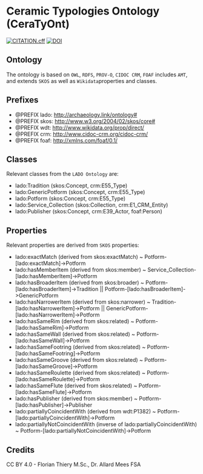 # Ceramic Typologies Ontology (CeraTyOnt)

[![CITATION.cff](https://github.com/RGZM/ceramictypologies-lod/actions/workflows/cffvalidator.yml/badge.svg)](https://github.com/RGZM/ceramictypologies-lod/actions/workflows/cffvalidator.yml) [![DOI](https://zenodo.org/badge/DOI/10.5281/zenodo.5767082.svg)](https://doi.org/10.5281/zenodo.5767082)

## Ontology

The ontology is based on `OWL`, `RDFS`, `PROV-O`, `CIDOC CRM`, `FOAF` includes `AMT`, and extends `SKOS` as well as `Wikidata`properties and classes.

## Prefixes

-   @PREFIX lado: <http://archaeology.link/ontology#>
-   @PREFIX skos: <http://www.w3.org/2004/02/skos/core#>
-   @PREFIX wdt: <http://www.wikidata.org/prop/direct/>
-   @PREFIX crm: <http://www.cidoc-crm.org/cidoc-crm/>
-   @PREFIX foaf: <http://xmlns.com/foaf/0.1/>

## Classes

Relevant classes from the `LADO Ontology` are:

-   lado:Tradition (skos:Concept, crm:E55_Type)
-   lado:GenericPotform (skos:Concept, crm:E55_Type)
-   lado:Potform (skos:Concept, crm:E55_Type)
-   lado:Service_Collection (skos:Collection, crm:E1_CRM_Entity)
-   lado:Publisher (skos:Concept, crm:E39_Actor, foaf:Person)

## Properties

Relevant properties are derived from `SKOS` properties:

-   lado:exactMatch (derived from skos:exactMatch) ~ Potform-\[lado:exactMatch]->Potform
-   lado:hasMemberItem (derived from skos:member) ~ Service_Collection-\[lado:hasMemberItem]->Potform
-   lado:hasBroaderItem (derived from skos:broader) ~ Potform-\[lado:hasBroaderItem]->Tradition ||  Potform-\[lado:hasBroaderItem]->GenericPotform
-   lado:hasNarrowerItem (derived from skos:narrower) ~ Tradition-\[lado:hasNarrowerItem]->Potform ||  GenericPotform-\[lado:hasNarrowerItem]->Potform
-   lado:hasSameRim (derived from skos:related) ~ Potform-\[lado:hasSameRim]->Potform
-   lado:hasSameWall (derived from skos:related) ~ Potform-\[lado:hasSameWall]->Potform
-   lado:hasSameFootring (derived from skos:related) ~ Potform-\[lado:hasSameFootring]->Potform
-   lado:hasSameGroove (derived from skos:related) ~ Potform-\[lado:hasSameGroove]->Potform
-   lado:hasSameRoulette (derived from skos:related) ~ Potform-\[lado:hasSameRoulette]->Potform
-   lado:hasSameFlute (derived from skos:related) ~ Potform-\[lado:hasSameFlute]->Potform
-   lado:hasPublisher (derived from skos:member) ~ Potform-\[lado:hasPublisher]->Publisher
-   lado:partiallyCoincidentWith (derived from wdt:P1382) ~ Potform-\[lado:partiallyCoincidentWith]->Potform
-   lado:partiallyNotCoincidentWith (inverse of lado:partiallyCoincidentWith) ~ Potform-\[lado:partiallyNotCoincidentWith]->Potform

## Credits

CC BY 4.0 - Florian Thiery M.Sc., Dr. Allard Mees FSA
